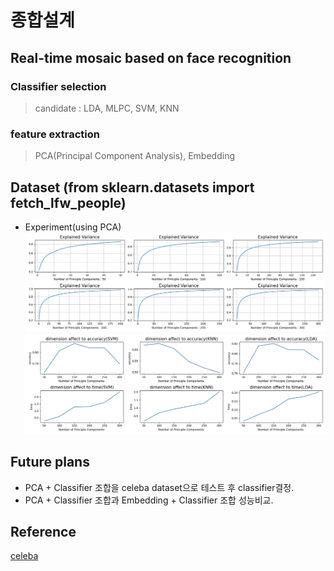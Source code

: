 # 종합설계
## Real-time mosaic based on face recognition 
### Classifier selection
> candidate : LDA, MLPC, SVM, KNN

### feature extraction
> PCA(Principal Component Analysis), Embedding


## Dataset (from sklearn.datasets import fetch_lfw_people)
* Experiment(using PCA)
![Alt text](Fig/skleran_dataset_output/component_changes_variance.png)
![Alt text](Fig/skleran_dataset_output/component_time_accuracy.jpeg)

## Future plans
* PCA + Classifier 조합을 celeba dataset으로 테스트 후 classifier결정.
* PCA + Classifier 조합과 Embedding + Classifier 조합 성능비교.

## Reference
[celeba](http://mmlab.ie.cuhk.edu.hk/projects/CelebA.html)
